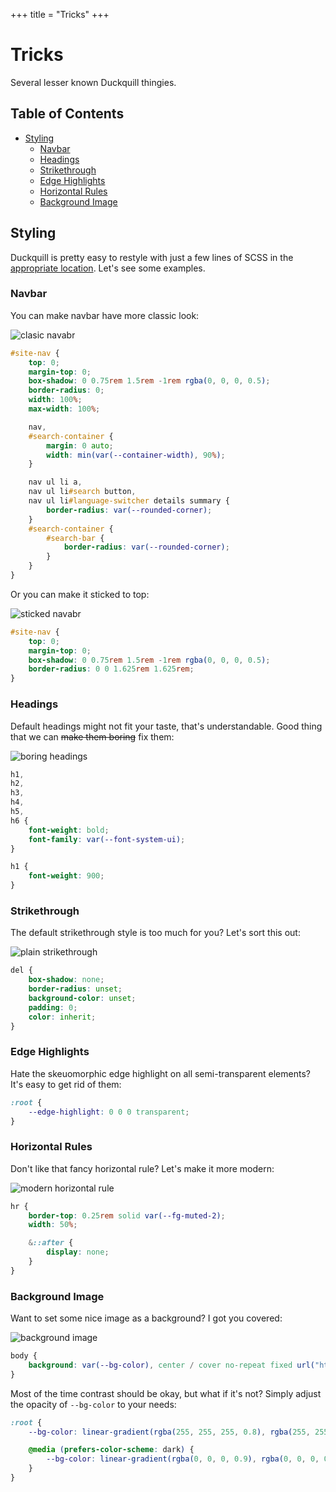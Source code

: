+++
title = "Tricks"
+++

# Tricks

Several lesser known Duckquill thingies.

## Table of Contents

- [Styling](#styling)
  - [Navbar](#navbar)
  - [Headings](#headings)
  - [Strikethrough](#strikethrough)
  - [Edge Highlights](#edge-highlights)
  - [Horizontal Rules](#horizontal-rules)
  - [Background Image](#background-image)

## Styling

Duckquill is pretty easy to restyle with just a few lines of SCSS in the [appropriate location](@/_index.md#custom-stylesheets). Let's see some examples.

### Navbar

You can make navbar have more classic look:

![clasic navabr](https://files.catbox.moe/udj332.png)

```scss
#site-nav {
    top: 0;
    margin-top: 0;
    box-shadow: 0 0.75rem 1.5rem -1rem rgba(0, 0, 0, 0.5);
    border-radius: 0;
    width: 100%;
    max-width: 100%;

    nav,
    #search-container {
        margin: 0 auto;
        width: min(var(--container-width), 90%);
    }

    nav ul li a,
    nav ul li#search button,
    nav ul li#language-switcher details summary {
        border-radius: var(--rounded-corner);
    }
    #search-container {
        #search-bar {
            border-radius: var(--rounded-corner);
        }
    }
}
```

Or you can make it sticked to top:

![sticked navabr](https://files.catbox.moe/wkweqh.png)

```scss
#site-nav {
    top: 0;
    margin-top: 0;
    box-shadow: 0 0.75rem 1.5rem -1rem rgba(0, 0, 0, 0.5);
    border-radius: 0 0 1.625rem 1.625rem;
}
```

### Headings

Default headings might not fit your taste, that's understandable. Good thing that we can ~~make them boring~~ fix them:

![boring headings](https://files.catbox.moe/gwa9cc.png)

```scss
h1,
h2,
h3,
h4,
h5,
h6 {
    font-weight: bold;
    font-family: var(--font-system-ui);
}

h1 {
    font-weight: 900;
}
```

### Strikethrough

The default strikethrough style is too much for you? Let's sort this out:

![plain strikethrough](https://files.catbox.moe/y2tbwm.png)

```scss
del {
    box-shadow: none;
    border-radius: unset;
    background-color: unset;
    padding: 0;
    color: inherit;
}
```

### Edge Highlights

Hate the skeuomorphic edge highlight on all semi-transparent elements? It's easy to get rid of them:

```scss
:root {
    --edge-highlight: 0 0 0 transparent;
}
```

### Horizontal Rules

Don't like that fancy horizontal rule? Let's make it more modern:

![modern horizontal rule](https://files.catbox.moe/qyqzoy.png)

```scss
hr {
    border-top: 0.25rem solid var(--fg-muted-2);
    width: 50%;

    &::after {
        display: none;
    }
}
```

### Background Image

Want to set some nice image as a background? I got you covered:

![background image](https://files.catbox.moe/kgrgqr.png)

```scss
body {
    background: var(--bg-color), center / cover no-repeat fixed url("https://images.unsplash.com/photo-1523712999610-f77fbcfc3843?q=80&w=1170&auto=format&fit=crop&ixlib=rb-4.0.3&ixid=M3wxMjA3fDB8MHxwaG90by1wYWdlfHx8fGVufDB8fHx8fA%3D%3D");
}
```

Most of the time contrast should be okay, but what if it's not? Simply adjust the opacity of `--bg-color` to your needs:

```scss
:root {
    --bg-color: linear-gradient(rgba(255, 255, 255, 0.8), rgba(255, 255, 255, 0.8));

    @media (prefers-color-scheme: dark) {
        --bg-color: linear-gradient(rgba(0, 0, 0, 0.9), rgba(0, 0, 0, 0.9));
    }
}
```
